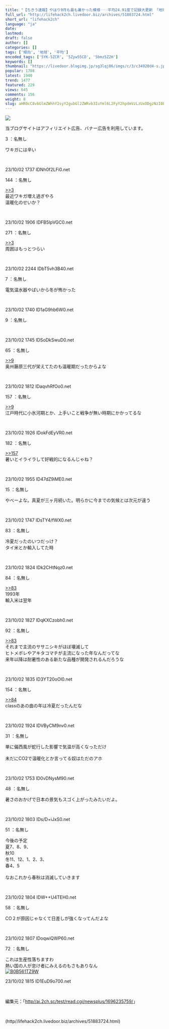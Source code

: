 ```yaml
---
title: "【ちきう速報】やはり9月も最も暑かった模様‥‥平均24.91度で記録大更新 「地球温暖化の影響。10月も高温の傾向は続く」"
full_url: "http://lifehack2ch.livedoor.biz/archives/51883724.html"
short_url: "lifehack2ch"
language: "ja"
date: 
lastmod: 
draft: false
author: []
categories: []
tags: ['傾向', '地球', '平均']
encoded_tags: ['5YK-5ZCR', '5Zyw55CD', '5bmz5Z2H']
keywords: []
thumbnail: "https://livedoor.blogimg.jp/sg3lqj86/imgs/c/3/c34920d4-s.jpg"
popular: 1708
latest: 1940
trend: 1477
featured: 229
views: 645
comments: 156
weight: 8
slug: aHR0cC8vbGlmZWhhY2syY2gubGl2ZWRvb3IuYml6L2FyY2hpdmVzLzUxODgzNzI0Lmh0bWw=
---
```


![](https://livedoor.blogimg.jp/sg3lqj86/imgs/c/3/c34920d4-s.jpg)

<div><p>当ブログサイトはアフィリエイト広告、バナー広告を利用しています。</p><p class='t_name'>3 ：名無し</p> <p class='r2'>ワキガには辛い </p><br><p>23/10/02 1737 IDNh0f2LFi0.net</p> <p class='t_name_res'>144 ：名無し</p> <p class='r4'><a href='#res_3'>>>3</a> <br> 最近ワキガ増え過ぎやろ <br> 温暖化のせいか？ </p><br><p>23/10/02 1906 IDFB5IpVGC0.net</p> <p class='t_name_res'>271 ：名無し</p> <p class='r4'><a href='#res_3'>>>3</a> <br> 周囲はもっとつらい </p><br><p>23/10/02 2244 IDbT5vh3B40.net</p> <p class='t_name'>7 ：名無し</p> <p class='r4'>電気温水器やばいから冬が怖かった </p><br><p>23/10/02 1740 ID1aG9hb6W0.net</p> <p class='t_name'>9 ：名無し</p> <br><p>23/10/02 1745 IDSoDkSwuD0.net</p> <p class='t_name_res'>65 ：名無し</p> <p class='r4'><a href='#res_9'>>>9</a> <br> 奥州藤原三代が栄えてたのも温暖期だったからよな </p><br><p>23/10/02 1812 IDaqvhRfOo0.net</p> <p class='t_name_res'>157 ：名無し</p> <p class='r4'><a href='#res_9'>>>9</a> <br> 江戸時代に小氷河期とか、上手いこと戦争が無い時期にかかってるな </p><br><p>23/10/02 1926 IDokFdEyVR0.net</p> <p class='t_name_res'>182 ：名無し</p> <p class='r4'><a href='#res_157'>>>157</a> <br> 暑いとイライラして好戦的になるんじゃね？ </p><br><p>23/10/02 1955 ID47dZ9iME0.net</p> <p class='t_name'>15 ：名無し</p> <p class='r4'>やべーよな。真夏が三ヶ月続いた。明らかに今までの気候とは次元が違う </p><br><p>23/10/02 1747 IDsTY4/fWX0.net</p> <p class='t_name'>83 ：名無し</p> <p class='r3'>冷夏だったのいつだっけ？ <br> タイ米とか輸入してた時 </p><br><p>23/10/02 1824 IDk2CHtNqz0.net</p> <p class='t_name_res'>84 ：名無し</p> <p class='r4'><a href='#res_83'>>>83</a> <br> 1993年 <br> 輸入米は翌年 </p><br><p>23/10/02 1827 IDqKXCzobh0.net</p> <p class='t_name_res'>92 ：名無し</p> <p class='r4'><a href='#res_83'>>>83</a> <br> それまで主流のササニシキがほぼ壊滅して <br> ヒトメボレやアキタコマチが主流になった年なんだってな <br> 来年以降は耐暑性のある新たな品種が開発されるんだろうな </p><br><p>23/10/02 1835 ID3YT20oOl0.net</p> <p class='t_name_res'>154 ：名無し</p> <p class='r4'><a href='#res_84'>>>84</a> <br> classのあの曲の年は冷夏だったんだな </p><br><p>23/10/02 1924 IDVByCM9nv0.net</p> <p class='t_name'>31 ：名無し</p> <p class='r4'>単に偏西風が蛇行した影響で気温が高くなっただけ <br> <br> 未だにCO2で温暖化とか言ってる奴はただのアホ </p><br><p>23/10/02 1753 ID0vDNysM90.net</p> <p class='t_name'>48 ：名無し</p> <p class='r4'>暑さのおかげで日本の景気もスゴく上がったみたいだよ。 </p><br><p>23/10/02 1803 IDs/D+iJxS0.net</p> <p class='t_name'>51 ：名無し</p> <p class='r4'>今後の予定 <br> 夏7、8、9、 <br> 秋10 <br> 冬11、12、1、2、3、 <br> 春4、5 <br> <br> なおこれから春秋は消滅していきます </p><br><p>23/10/02 1804 IDW++U4TEH0.net</p> <p class='t_name'>58 ：名無し</p> <p class='r4'>CO２が原因じゃなくて日差しが強くなってんだよな </p><br><p>23/10/02 1807 IDoqwiQWP60.net</p> <p class='t_name'>72 ：名無し</p> <p class='r2'>これは生産性落ちますわ <br> 熱い国の人が怠け者にみえるのもさもありなん<br><a href='https//www.amazon.co.jp/dp/B0B561TZ9W/?tag=nishiky24-22' target='_blank'><img src='https//m.media-amazon.com/images/I/51KBztYJw8L._SL500_.jpg' alt='B0B561TZ9W' border='0'></a> </p><p>23/10/02 1815 ID1EuD9o700.net</p> <br><p class='p_url'>編集元：「<a href='http//ai.2ch.sc/test/read.cgi/newsplus/1696235759/' target='_blank'>http//ai.2ch.sc/test/read.cgi/newsplus/1696235759/</a>」</p> <br clear='all'></div>

(http//lifehack2ch.livedoor.biz/archives/51883724.html)
